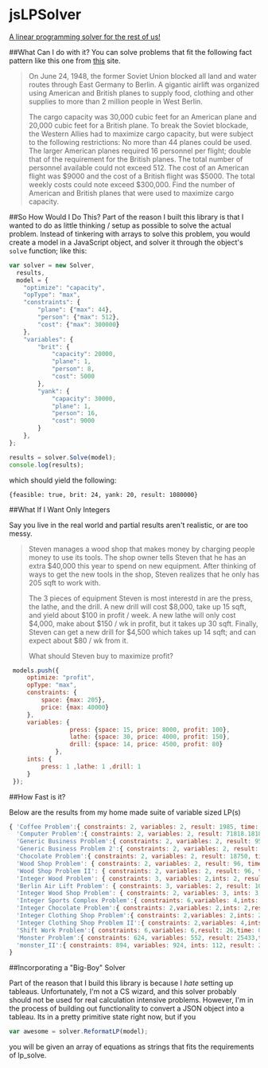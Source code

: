 jsLPSolver
==========
[A linear programming solver for the rest of us!](https://youtu.be/LbfMmCf5-ds?t=51)


##What Can I do with it?
You can solve problems that fit the following fact pattern like this one
from [this](http://math.stackexchange.com/questions/59429/berlin-airlift-linear-optimization-problem) site.

>On June 24, 1948, the former Soviet Union blocked all land and water routes through East Germany to Berlin.
>A gigantic airlift was organized using American and British planes to supply food, clothing and other supplies
>to more than 2 million people in West Berlin.
>
>The cargo capacity was 30,000 cubic feet for an American plane and 20,000 cubic feet for a British plane.
>To break the Soviet blockade, the Western Allies had to maximize cargo capacity,
>but were subject to the following restrictions: No more than 44 planes could be used. The larger American planes required 16
>personnel per flight; double that of the requirement for the British planes. The total number of personnel
>available could not exceed 512. The cost of an American flight was $9000 and the cost of a British flight was $5000.
>The total weekly costs could note exceed $300,000.
>Find the number of American and British planes that were used to maximize cargo capacity.



##So How Would I Do This?
Part of the reason I built this library is that I wanted to do as little thinking / setup as possible
to solve the actual problem. Instead of tinkering with arrays to solve this problem, you would create a
model in a JavaScript object, and solver it through the object's `solve` function; like this:

```javascript
var solver = new Solver,
  results,
  model = {
    "optimize": "capacity",
    "opType": "max",
    "constraints": {
        "plane": {"max": 44},
        "person": {"max": 512},
        "cost": {"max": 300000}
    },
    "variables": {
        "brit": {
            "capacity": 20000,
            "plane": 1,
            "person": 8,
            "cost": 5000
        },
        "yank": {
            "capacity": 30000,
            "plane": 1,
            "person": 16,
            "cost": 9000
        }
    },
};

results = solver.Solve(model);
console.log(results);
```

which should yield the following:
```
{feasible: true, brit: 24, yank: 20, result: 1080000}
```
##What If I Want Only Integers

Say you live in the real world and partial results aren't realistic, or are too messy.

>Steven manages a wood shop that makes money by charging people money to use its tools.
>The shop owner tells Steven that he has an extra $40,000 this year to spend on new equipment.
>After thinking of ways to get the new tools in the shop, Steven realizes that he only has 205 sqft
>to work with.
>
>The 3 pieces of equipment Steven is most interestd in are the press, the lathe, and the drill.
>A new drill will cost $8,000, take up 15 sqft, and yield about $100 in profit / week.
>A new lathe will only cost $4,000, make about $150 / wk in profit, but it takes up 30 sqft.
>Finally, Steven can get a new drill for $4,500 which takes up 14 sqft; and can expect about $80 / wk from it.
>
>What should Steven buy to maximize profit?

```javascript
 models.push({
     optimize: "profit",
     opType: "max",
     constraints: {
         space: {max: 205},
         price: {max: 40000}
     },
     variables: {
                 press: {space: 15, price: 8000, profit: 100},
                 lathe: {space: 30, price: 4000, profit: 150},
                 drill: {space: 14, price: 4500, profit: 80}
             },
     ints: {
         press: 1 ,lathe: 1 ,drill: 1
     }
 });

```

##How Fast is it?

Below are the results from my home made suite of variable sized LP(s)

```javascript
{ 'Coffee Problem':{ constraints: 2, variables: 2, result: 1985, time: 0.00097189 },
  'Computer Problem':{ constraints: 2, variables: 2, result: 71818.18181818182, time: 0.000083931},
  'Generic Business Problem':{ constraints: 2, variables: 2, result: 9500, time: 0.000093317 },
  'Generic Business Problem 2':{ constraints: 2, variables: 2, result: 10000, time: 0.000035299 },
  'Chocolate Problem':{ constraints: 2, variables: 2, result: 18750, time: 0.000030907 },
  'Wood Shop Problem': { constraints: 2, variables: 2, result: 96, time: 0.000024994},
  'Wood Shop Problem II': { constraints: 2, variables: 2, result: 96, time: 0.000021994 },
  'Integer Wood Problem': { constraints: 3, variables: 2,ints: 2, result: 88, time: 0.001034486, iter: 2 },
  'Berlin Air Lift Problem': { constraints: 3, variables: 2, result: 1024000, time: 0.00005718},
  'Integer Wood Shop Problem': { constraints: 2, variables: 3, ints: 3, result: 1010, time: 0.006214069, iter: 16 },
  'Integer Sports Complex Problem':{ constraints: 6,variables: 4,ints: 4,result: 700,time: 0.001319043,iter: 4 },
  'Integer Chocolate Problem':{ constraints: 2,variables: 2,ints: 2,result: 19500,time: 0.000301197,iter: 2 },
  'Integer Clothing Shop Problem':{ constraints: 2,variables: 2,ints: 2,result: 1460,time: 0.000152802,iter: 1 },
  'Integer Clothing Shop Problem II':{ constraints: 2,variables: 4,ints: 4,result: 1460,time: 0.000323052,iter: 2 },
  'Shift Work Problem':{ constraints: 6,variables: 6,result: 26,time: 0.000058054 },
  'Monster Problem':{ constraints: 624, variables: 552, result: 25433,time: 0.109093596 },
  'monster_II':{ constraints: 894, variables: 924, ints: 112, result: 20631,  time: 37.54, iter: 230 }
}
```

##Incorporating a "Big-Boy" Solver

Part of the reason that I build this library is because I *hate* setting up
tableaus. Unfortunately, I'm not a CS wizard, and this solver probably should not
be used for real calculation intensive problems. However, I'm in the process of
building out functionality to convert a JSON object into a tableau. Its in a pretty
primitive state right now, but if you

```javascript
var awesome = solver.ReformatLP(model);
```

you will be given an array of equations as strings that fits the requirements
of lp_solve.
